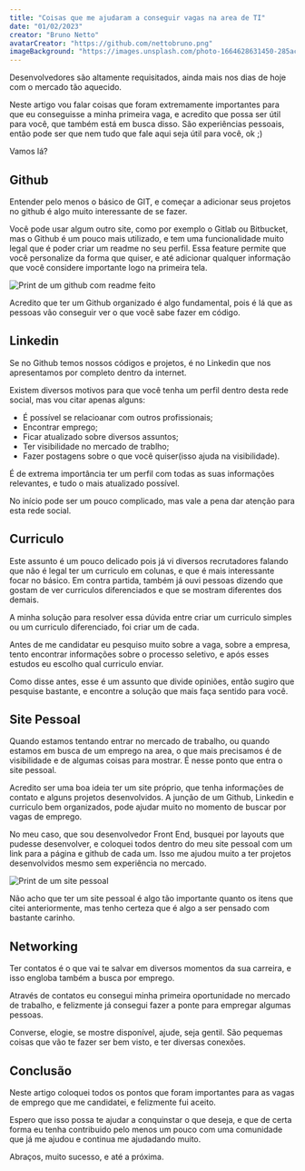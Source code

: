 ```yaml
---
title: "Coisas que me ajudaram a conseguir vagas na area de TI"
date: "01/02/2023"
creator: "Bruno Netto"
avatarCreator: "https://github.com/nettobruno.png"
imageBackground: "https://images.unsplash.com/photo-1664628631450-285ac9f87893?ixlib=rb-4.0.3&ixid=MnwxMjA3fDB8MHxwaG90by1wYWdlfHx8fGVufDB8fHx8&auto=format&fit=crop&w=1032&q=80"
---
```


Desenvolvedores são altamente requisitados, ainda mais nos dias de hoje com o mercado tão aquecido.

Neste artigo vou falar coisas que foram extremamente importantes para que eu conseguisse a minha primeira vaga, e acredito que possa ser útil para você, que também está em busca disso. São experiências pessoais, então pode ser que nem tudo que fale aqui seja útil para você, ok ;)

Vamos lá?

## Github

Entender pelo menos o básico de GIT, e começar a adicionar seus projetos no github é algo muito interessante de se fazer.

Você pode usar algum outro site, como por exemplo o Gitlab ou Bitbucket, mas o Github é um pouco mais utilizado, e tem uma funcionalidade muito legal que é poder criar um readme no seu perfil. Essa feature permite que você personalize da forma que quiser, e até adicionar qualquer informação que você considere importante logo na primeira tela.

![Print de um github com readme feito](/github-bruno.png)

Acredito que ter um Github organizado é algo fundamental, pois é lá que as pessoas vão conseguir ver o que você sabe fazer em código.

## Linkedin

Se no Github temos nossos códigos e projetos, é no Linkedin que nos apresentamos por completo dentro da internet.

Existem diversos motivos para que você tenha um perfil dentro desta rede social, mas vou citar apenas alguns:

- É possível se relacioanar com outros profissionais;
- Encontrar emprego;
- Ficar atualizado sobre diversos assuntos;
- Ter visibilidade no mercado de trablho;
- Fazer postagens sobre o que você quiser(isso ajuda na visibilidade).

É de extrema importância ter um perfil com todas as suas informações relevantes, e tudo o mais atualizado possível.

No início pode ser um pouco complicado, mas vale a pena dar atenção para esta rede social.

## Curriculo

Este assunto é um pouco delicado pois já vi diversos recrutadores falando que não é legal ter um curriculo em colunas, e que é mais interessante focar no básico. Em contra partida, também já ouvi pessoas dizendo que gostam de ver curriculos diferenciados e que se mostram diferentes dos demais.

A minha solução para resolver essa dúvida entre criar um curriculo simples ou um curriculo diferenciado, foi criar um de cada.

Antes de me candidatar eu pesquiso muito sobre a vaga, sobre a empresa, tento encontrar informações sobre o processo seletivo, e após esses estudos eu escolho qual curriculo enviar.

Como disse antes, esse é um assunto que divide opiniões, então sugiro que pesquise bastante, e encontre a solução que mais faça sentido para você.

## Site Pessoal

Quando estamos tentando entrar no mercado de trabalho, ou quando estamos em busca de um emprego na area, o que mais precisamos é de visibilidade e de algumas coisas para mostrar. É nesse ponto que entra o site pessoal.

Acredito ser uma boa ideia ter um site próprio, que tenha informações de contato e alguns projetos desenvolvidos. A junção de um Github, Linkedin e curriculo bem organizados, pode ajudar muito no momento de buscar por vagas de emprego.

No meu caso, que sou desenvolvedor Front End, busquei por layouts que pudesse desenvolver, e coloquei todos dentro do meu site pessoal com um link para a página e github de cada um. Isso me ajudou muito a ter projetos desenvolvidos mesmo sem experiência no mercado.

![Print de um site pessoal](/site-pessoal-bruno.png)

Não acho que ter um site pessoal é algo tão importante quanto os itens que citei anteriormente, mas tenho certeza que é algo a ser pensado com bastante carinho.

## Networking

Ter contatos é o que vai te salvar em diversos momentos da sua carreira, e isso engloba também a busca por emprego.

Através de contatos eu consegui minha primeira oportunidade no mercado de trabalho, e felizmente já consegui fazer a ponte para empregar algumas pessoas. 

Converse, elogie, se mostre disponível, ajude, seja gentil. São pequemas coisas que vão te fazer ser bem visto, e ter diversas conexões.

## Conclusão

Neste artigo coloquei todos os pontos que foram importantes para as vagas de emprego que me candidatei, e felizmente fui aceito.

Espero que isso possa te ajudar a conquinstar o que deseja, e que de certa forma eu tenha contribuido pelo menos um pouco com uma comunidade que já me ajudou e continua me ajudadando muito.

Abraços, muito sucesso, e até a próxima.